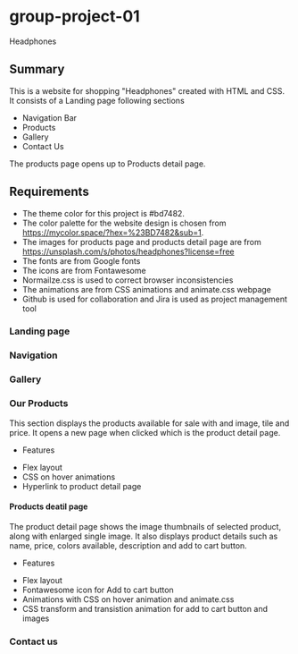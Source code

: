 # group-project-01

Headphones

## Summary

This is a website for shopping "Headphones" created with HTML and CSS.
It consists of a Landing page following sections

* Navigation Bar
* Products
* Gallery
* Contact Us

The products page opens up to Products detail page.

## Requirements

* The theme color for this project is  #bd7482.
* The color palette for the website design is chosen from https://mycolor.space/?hex=%23BD7482&sub=1.
* The images for products page and products detail page are from https://unsplash.com/s/photos/headphones?license=free
* The fonts are from Google fonts
* The icons are from Fontawesome
* Normailze.css is used to correct browser inconsistencies
* The animations are from CSS animations and animate.css webpage
* Github is used for collaboration and Jira is used as project management tool

### Landing page


### Navigation


### Gallery


### Our Products

 This section displays the products available for sale with and image, tile and price.
 It opens a new page when clicked which is the product detail page.

 * Features

 - Flex layout
 - CSS on hover animations
 - Hyperlink to product detail page

#### Products deatil page

The product detail page shows the image thumbnails of selected product, along with enlarged single image. It also displays product details such as name, price, colors available, description and add to cart button.

* Features

 - Flex layout
 - Fontawesome icon for Add to cart button
 - Animations with CSS on hover animation and animate.css
 - CSS transform and transistion animation for add to cart button and images

### Contact us